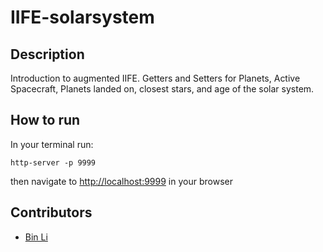 # IIFE-solarsystem

## Description
Introduction to augmented IIFE. Getters and Setters for Planets, Active Spacecraft, Planets landed on, closest stars, and age of the solar system.

## How to run
In your terminal run:
```
http-server -p 9999
```
then navigate to [http://localhost:9999](http://localhost:9999) in your browser

## Contributors
- [Bin Li](https://github.com/LibE4)

